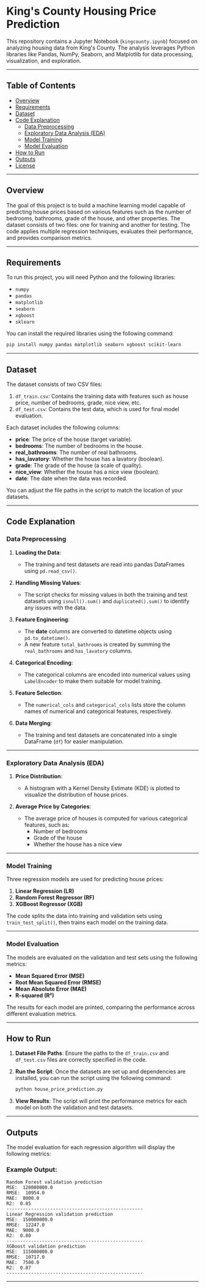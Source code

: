# King's County Housing Price Prediction

This repository contains a Jupyter Notebook (`kingcounty.ipynb`) focused on analyzing housing data from King's County. The analysis leverages Python libraries like Pandas, NumPy, Seaborn, and Matplotlib for data processing, visualization, and exploration.

---

## Table of Contents
- [Overview](#overview)
- [Requirements](#requirements)
- [Dataset](#dataset)
- [Code Explanation](#code-explanation)
  - [Data Preprocessing](#data-preprocessing)
  - [Exploratory Data Analysis (EDA)](#exploratory-data-analysis-eda)
  - [Model Training](#model-training)
  - [Model Evaluation](#model-evaluation)
- [How to Run](#how-to-run)
- [Outputs](#outputs)
- [License](#license)

---

## Overview

The goal of this project is to build a machine learning model capable of predicting house prices based on various features such as the number of bedrooms, bathrooms, grade of the house, and other properties. The dataset consists of two files: one for training and another for testing. The code applies multiple regression techniques, evaluates their performance, and provides comparison metrics.

---

## Requirements

To run this project, you will need Python and the following libraries:

- `numpy`
- `pandas`
- `matplotlib`
- `seaborn`
- `xgboost`
- `sklearn`

You can install the required libraries using the following command:

```bash
pip install numpy pandas matplotlib seaborn xgboost scikit-learn
```

---

## Dataset

The dataset consists of two CSV files:

1. `df_train.csv`: Contains the training data with features such as house price, number of bedrooms, grade, nice view, etc.
2. `df_test.csv`: Contains the test data, which is used for final model evaluation.

Each dataset includes the following columns:
- **price**: The price of the house (target variable).
- **bedrooms**: The number of bedrooms in the house.
- **real_bathrooms**: The number of real bathrooms.
- **has_lavatory**: Whether the house has a lavatory (boolean).
- **grade**: The grade of the house (a scale of quality).
- **nice_view**: Whether the house has a nice view (boolean).
- **date**: The date when the data was recorded.

You can adjust the file paths in the script to match the location of your datasets.

---

## Code Explanation

### Data Preprocessing

1. **Loading the Data**:
   - The training and test datasets are read into pandas DataFrames using `pd.read_csv()`.

2. **Handling Missing Values**:
   - The script checks for missing values in both the training and test datasets using `isnull().sum()` and `duplicated().sum()` to identify any issues with the data.

3. **Feature Engineering**:
   - The **date** columns are converted to datetime objects using `pd.to_datetime()`.
   - A new feature `total_bathrooms` is created by summing the `real_bathrooms` and `has_lavatory` columns.

4. **Categorical Encoding**:
   - The categorical columns are encoded into numerical values using `LabelEncoder` to make them suitable for model training.

5. **Feature Selection**:
   - The `numerical_cols` and `categorical_cols` lists store the column names of numerical and categorical features, respectively.

6. **Data Merging**:
   - The training and test datasets are concatenated into a single DataFrame (`df`) for easier manipulation.

---

### Exploratory Data Analysis (EDA)

1. **Price Distribution**:
   - A histogram with a Kernel Density Estimate (KDE) is plotted to visualize the distribution of house prices.

2. **Average Price by Categories**:
   - The average price of houses is computed for various categorical features, such as:
     - Number of bedrooms
     - Grade of the house
     - Whether the house has a nice view

---

### Model Training

Three regression models are used for predicting house prices:
1. **Linear Regression (LR)**
2. **Random Forest Regressor (RF)**
3. **XGBoost Regressor (XGB)**

The code splits the data into training and validation sets using `train_test_split()`, then trains each model on the training data.

---

### Model Evaluation

The models are evaluated on the validation and test sets using the following metrics:
- **Mean Squared Error (MSE)**
- **Root Mean Squared Error (RMSE)**
- **Mean Absolute Error (MAE)**
- **R-squared (R²)**

The results for each model are printed, comparing the performance across different evaluation metrics.

---

## How to Run

1. **Dataset File Paths**:
   Ensure the paths to the `df_train.csv` and `df_test.csv` files are correctly specified in the code.

2. **Run the Script**:
   Once the datasets are set up and dependencies are installed, you can run the script using the following command:

   ```bash
   python house_price_prediction.py
   ```

3. **View Results**:
   The script will print the performance metrics for each model on both the validation and test datasets.

---

## Outputs

The model evaluation for each regression algorithm will display the following metrics:

### Example Output:

```
Random Forest validation prediction
MSE:  120000000.0
RMSE:  10954.0
MAE:  8000.0
R2:  0.85
--------------------------------------------------
Linear Regression validation prediction
MSE:  150000000.0
RMSE:  12247.0
MAE:  9000.0
R2:  0.80
--------------------------------------------------
XGBoost validation prediction
MSE:  115000000.0
RMSE:  10717.0
MAE:  7500.0
R2:  0.87
--------------------------------------------------
```

---


